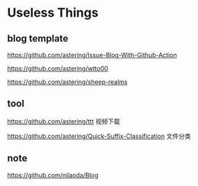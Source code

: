 # Useless Things

## blog template

https://github.com/astering/Issue-Blog-With-Github-Action

https://github.com/astering/wtto00

https://github.com/astering/sheep-realms

## tool

https://github.com/astering/ttt 视频下载

https://github.com/astering/Quick-Suffix-Classification 文件分类

## note

https://github.com/nilaoda/Blog
